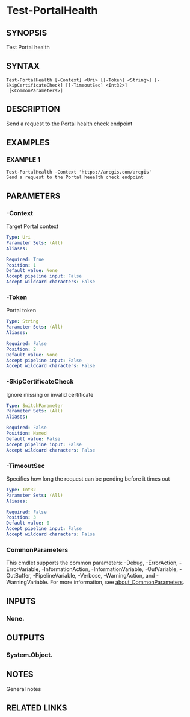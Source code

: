 # Test-PortalHealth

## SYNOPSIS
Test Portal health

## SYNTAX

```
Test-PortalHealth [-Context] <Uri> [[-Token] <String>] [-SkipCertificateCheck] [[-TimeoutSec] <Int32>]
 [<CommonParameters>]
```

## DESCRIPTION
Send a request to the Portal health check endpoint

## EXAMPLES

### EXAMPLE 1
```
Test-PortalHealth -Context 'https://arcgis.com/arcgis'
Send a request to the Portal heealth check endpoint
```

## PARAMETERS

### -Context
Target Portal context

```yaml
Type: Uri
Parameter Sets: (All)
Aliases:

Required: True
Position: 1
Default value: None
Accept pipeline input: False
Accept wildcard characters: False
```

### -Token
Portal token

```yaml
Type: String
Parameter Sets: (All)
Aliases:

Required: False
Position: 2
Default value: None
Accept pipeline input: False
Accept wildcard characters: False
```

### -SkipCertificateCheck
Ignore missing or invalid certificate

```yaml
Type: SwitchParameter
Parameter Sets: (All)
Aliases:

Required: False
Position: Named
Default value: False
Accept pipeline input: False
Accept wildcard characters: False
```

### -TimeoutSec
Specifies how long the request can be pending before it times out

```yaml
Type: Int32
Parameter Sets: (All)
Aliases:

Required: False
Position: 3
Default value: 0
Accept pipeline input: False
Accept wildcard characters: False
```

### CommonParameters
This cmdlet supports the common parameters: -Debug, -ErrorAction, -ErrorVariable, -InformationAction, -InformationVariable, -OutVariable, -OutBuffer, -PipelineVariable, -Verbose, -WarningAction, and -WarningVariable. For more information, see [about_CommonParameters](http://go.microsoft.com/fwlink/?LinkID=113216).

## INPUTS

### None.
## OUTPUTS

### System.Object.
## NOTES
General notes

## RELATED LINKS
